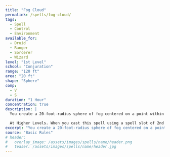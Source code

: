 ```yaml
---
title: "Fog Cloud"
permalink: /spells/fog-cloud/
tags:
  - Spell
  - Control
  - Environment
available_for:
  - Druid
  - Ranger
  - Sorcerer
  - Wizard
level: "1st Level"
school: "Conjuration"
range: "120 ft"
area: "20 ft"
shape: "Sphere"
comp:
  - V
  - S
duration: "1 Hour"
concentration: true
description: |
  You create a 20-foot-radius sphere of fog centered on a point within range. The sphere spreads around corners, and its area is heavily obscured. It lasts for the duration or until a wind of moderate or greater speed (at least 10 miles per hour) disperses it.

  At Higher Levels. When you cast this spell using a spell slot of 2nd level or higher, the radius of the fog increases by 20 feet for each slot level above 1st.
excerpt: "You create a 20-foot-radius sphere of fog centered on a point within range."
source: "Basic Rules"
# header:
#   overlay_image: /assets/images/spells/name/header.png
#   teaser: /assets/images/spells/name/header.jpg
---
```

